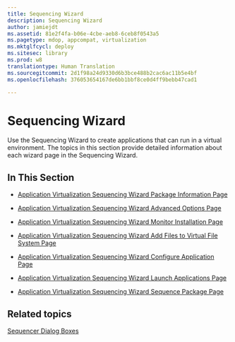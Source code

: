 ```yaml
---
title: Sequencing Wizard
description: Sequencing Wizard
author: jamiejdt
ms.assetid: 81e2f4fa-b06e-4cbe-aeb8-6ceb8f0543a5
ms.pagetype: mdop, appcompat, virtualization
ms.mktglfcycl: deploy
ms.sitesec: library
ms.prod: w8
translationtype: Human Translation
ms.sourcegitcommit: 2d1f98a24d9330d6b3bce488b2cac6ac11b5e4bf
ms.openlocfilehash: 376053654167de6bb1bbf8ce0d4ff9bebb47cad1

---
```



# Sequencing Wizard


Use the Sequencing Wizard to create applications that can run in a virtual environment. The topics in this section provide detailed information about each wizard page in the Sequencing Wizard.

## In This Section


-   [Application Virtualization Sequencing Wizard Package Information Page](application-virtualization-sequencing-wizard-package-information-page-keep.md)

-   [Application Virtualization Sequencing Wizard Advanced Options Page](application-virtualization-sequencing-wizard-advanced-options-page.md)

-   [Application Virtualization Sequencing Wizard Monitor Installation Page](application-virtualization-sequencing-wizard-monitor-installation-page.md)

-   [Application Virtualization Sequencing Wizard Add Files to Virtual File System Page](application-virtualization-sequencing-wizard-add-files-to-virtual-file-system-page.md)

-   [Application Virtualization Sequencing Wizard Configure Application Page](application-virtualization-sequencing-wizard-configure-application-page-keep.md)

-   [Application Virtualization Sequencing Wizard Launch Applications Page](application-virtualization-sequencing-wizard-launch-applications-page.md)

-   [Application Virtualization Sequencing Wizard Sequence Package Page](application-virtualization-sequencing-wizard-sequence-package-page.md)

## Related topics


[Sequencer Dialog Boxes](sequencer-dialog-boxes.md)

 

 








<!--HONumber=Jun16_HO4-->


